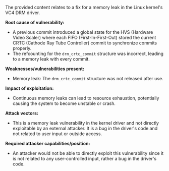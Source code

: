 The provided content relates to a fix for a memory leak in the Linux kernel's VC4 DRM driver.

**Root cause of vulnerability:**
- A previous commit introduced a global state for the HVS (Hardware Video Scaler) where each FIFO (First-In-First-Out) stored the current CRTC (Cathode Ray Tube Controller) commit to synchronize commits properly.
- The refcounting for the `drm_crtc_commit` structure was incorrect, leading to a memory leak with every commit.

**Weaknesses/vulnerabilities present:**
- Memory leak: The `drm_crtc_commit` structure was not released after use.

**Impact of exploitation:**
- Continuous memory leaks can lead to resource exhaustion, potentially causing the system to become unstable or crash.

**Attack vectors:**
- This is a memory leak vulnerability in the kernel driver and not directly exploitable by an external attacker. It is a bug in the driver's code and not related to user input or outside access.

**Required attacker capabilities/position:**
- An attacker would not be able to directly exploit this vulnerability since it is not related to any user-controlled input, rather a bug in the driver's code.